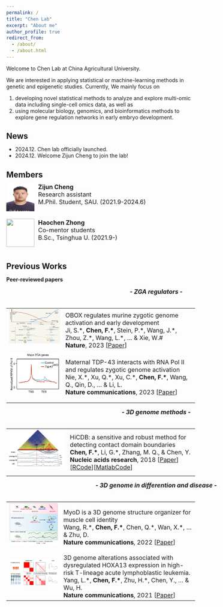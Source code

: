 ```yaml
---
permalink: /
title: "Chen Lab"
excerpt: "About me"
author_profile: true
redirect_from: 
  - /about/
  - /about.html
---
```


Welcome to Chen Lab at China Agricultural University.

We are interested in applying statistical or machine-learning methods in genetic and epigenetic studies. Currently, We mainly focus on    
1) developing novel statistical methods to analyze and explore multi-omic data including single-cell omics data, as well as   
2) using molecular biology, genomics, and bioinformatics methods to explore gene regulation networks in early embryo development.


<meta http-equiv="Content-Type" content="text/html;charset=utf-8">

News
------
* 2024.12. Chen lab officially launched.
* 2024.12. Welcome Zijun Cheng to join the lab!

<style type="text/css">
*{padding:0;margin:0;}
.media{width:1000px;margin:0 auto;border:0 solid #ccc;padding:10px 0;}
.media:after{clear:both;display:block;width:0;height:0;content:""}
.pull-left{height:75px;float:left;border:0 solid #ccc}
.pull-left img{height:75px;}
.media-body{float:left;width:450px;margin-left:10px;font-size:16px;}
</style>

Members
------
<div class="media">
    <span class="pull-left"><img src="images/members_zijun.jpg" width="75px" height="75px"/></span>
    <div class="media-body">
        <div><span style="font-weight: bold">Zijun Cheng</span></div>
        <div>Research assistant</div>
        <div>M.Phil. Student, SAU. (2021.9-2024.6)</div>
    </div>
</div>

<div class="media">
    <span class="pull-left"><img src="images/bio-photo.jpg" width="75px" height="75px"/></span>
    <div class="media-body">
        <div><span style="font-weight: bold">Haochen Zhong</span></div>
        <div>Co-mentor students</div> 
        <div>B.Sc., Tsinghua U. (2021.9-)</div>
    </div>
</div>


Previous Works
------
**Peer-reviewed papers**
<style>
.pub_title{font-size:16px;}
.pub_author{font-size:16px;}
.pub_journal{font-size:16px;}
.subtitle{ 
    font-size:16px;           
    width: 800px;  
    height: 40px; 
    text-align:center     
} 
</style>

<div class="subtitle"> <i><b>- ZGA regulators -</b></i></div>


<table class="imgtable">

<tr>
<td><img class="proj_thumb" src="images/OBOX.png" width="320px" alt=""/>&nbsp;</td>
<td><div class="pub_title"> OBOX regulates murine zygotic genome activation and early development </div>
<div class="pub_author"> Ji, S.*,<b> Chen, F.*</b>, Stein, P.*, Wang, J.*, Zhou, Z.*, Wang, L.*, … & Xie, W.#</div>
<div class="pub_journal"><b>Nature</b>, 2023 [<a href="https://www.nature.com/articles/s41586-023-06428-3">Paper</a>]</div>
</td>
</tr>

<tr>
<td><img class="proj_thumb" src="images/TDP43.png" width="320px" alt=""/>&nbsp;</td>
<td><div class="pub_title"> Maternal TDP-43 interacts with RNA Pol II and regulates zygotic genome activation </div>
<div class="pub_author"> Nie, X.*, Xu, Q.*, Xu, C.*, <b>Chen, F.*</b>, Wang, Q., Qin, D., … & Li, L. </div>
<div class="pub_journal"><b>Nature communications</b>, 2023 [<a href="https://www.nature.com/articles/s41467-023-39924-1">Paper</a>]</div>
</td>
</tr>
</table>

<div class="subtitle"> <i><b>- 3D genome methods -</b></i></div>

<table class="imgtable">

<tr>
<td><img class="proj_thumb" src="images/HiCDB.png" width="320px" alt=""/>&nbsp;</td>
<td><div class="pub_title"> HiCDB: a sensitive and robust method for detecting contact domain boundaries </div>
<div class="pub_author"> <b>Chen, F.*</b>, Li, G.*, Zhang, M. Q., & Chen, Y. </div>
<div class="pub_journal"><b>Nucleic acids research</b>, 2018 [<a href="https://academic.oup.com/nar/article/46/21/11239/5090284">Paper</a>][<a href="https://github.com/ChenFengling/RHiCDB">RCode</a>][<a href="https://github.com/ChenFengling/HiCDB">MatlabCode</a>]</div>
</td>
</tr>
</table>

<div class="subtitle"> <i><b>- 3D genome in differention and disease -</b></i></div>


<table class="imgtable">

<tr>
<td><img class="proj_thumb" src="images/MyoD.png" width="500px" alt=""/>&nbsp;</td>
<td><div class="pub_title"> MyoD is a 3D genome structure organizer for muscle cell identity </div>
<div class="pub_author"> Wang, R.*, <b>Chen, F.*</b>, Chen, Q.*, Wan, X.*, … & Zhu, D. </div>
<div class="pub_journal"><b>Nature communications</b>, 2022 [<a href="https://www.nature.com/articles/s41467-021-27865-6">Paper</a>]</div>
</td>
</tr>

<tr>
<td><img class="proj_thumb" src="images/TALL.png" width="500px" alt=""/>&nbsp;</td>
<td><div class="pub_title"> 3D genome alterations associated with dysregulated HOXA13 expression in high-risk T-lineage acute lymphoblastic leukemia. </div>
<div class="pub_author"> Yang, L.*, <b>Chen, F.*</b>, Zhu, H.*, Chen, Y., … & Wu, H. </div>
<div class="pub_journal"><b>Nature communications</b>, 2021 [<a href="https://www.nature.com/articles/s41467-021-24044-5">Paper</a>]</div>
</td>
</tr>
</table>





